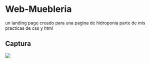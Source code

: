 # Web-Muebleria
un landing page creado para una pagina de hidroponia parte de mis practicas de css y html

## Captura
![](https://i.imgur.com/hnsclTh.png) 

